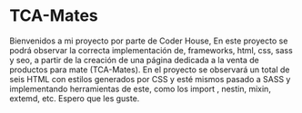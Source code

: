# TCA-Mates

Bienvenidos a mi proyecto por parte de Coder House, En este proyecto se podrá observar la correcta implementación de, frameworks, html, css, sass y seo, a partir de la creación de una página dedicada a la venta de productos para mate (TCA-Mates). En el proyecto se observará un total de seis HTML con estilos generados por CSS y esté mismos pasado a SASS y implementando herramientas de este, como los import , nestin, mixin, extemd, etc. Espero que les guste.

